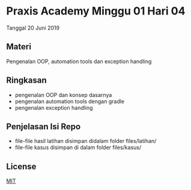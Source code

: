 # Praxis Academy Minggu 01 Hari 04
Tanggal 20 Juni 2019

## Materi
Pengenalan OOP, automation tools dan exception handling

## Ringkasan
- pengenalan OOP dan konsep dasarnya
- pengenalan automation tools dengan gradle
- pengenalan exception handling

## Penjelasan Isi Repo
- file-file hasil latihan disimpan didalam folder files/latihan/
- file-file kasus disimpan di dalam folder files/kasus/

## License 
[MIT](http://opensource.org/licenses/MIT)